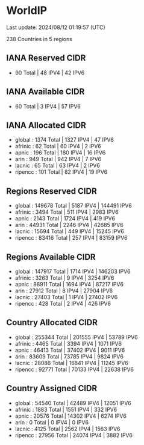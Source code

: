 # WorldIP

Last update: 2024/08/12 01:19:57 (UTC)

238 Countries in 5 regions

## IANA Reserved CIDR

- 90 Total | 48 IPV4 | 42 IPV6

## IANA Available CIDR

- 60 Total | 3 IPV4 | 57 IPV6

## IANA Allocated CIDR

- global : 1374 Total | 1327 IPV4 | 47 IPV6
- afrinic : 62 Total | 60 IPV4 | 2 IPV6
- apnic : 196 Total | 180 IPV4 | 16 IPV6
- arin : 949 Total | 942 IPV4 | 7 IPV6
- lacnic : 65 Total | 63 IPV4 | 2 IPV6
- ripencc : 101 Total | 82 IPV4 | 19 IPV6

## Regions Reserved CIDR

- global : 149678 Total | 5187 IPV4 | 144491 IPV6
- afrinic : 3494 Total | 511 IPV4 | 2983 IPV6
- apnic : 2143 Total | 1724 IPV4 | 419 IPV6
- arin : 44931 Total | 2246 IPV4 | 42685 IPV6
- lacnic : 15694 Total | 449 IPV4 | 15245 IPV6
- ripencc : 83416 Total | 257 IPV4 | 83159 IPV6

## Regions Available CIDR

- global : 147917 Total | 1714 IPV4 | 146203 IPV6
- afrinic : 3263 Total | 9 IPV4 | 3254 IPV6
- apnic : 88911 Total | 1694 IPV4 | 87217 IPV6
- arin : 27912 Total | 8 IPV4 | 27904 IPV6
- lacnic : 27403 Total | 1 IPV4 | 27402 IPV6
- ripencc : 428 Total | 2 IPV4 | 426 IPV6

## Country Allocated CIDR

- global : 255344 Total | 201555 IPV4 | 53789 IPV6
- afrinic : 4465 Total | 3394 IPV4 | 1071 IPV6
- apnic : 46413 Total | 37402 IPV4 | 9011 IPV6
- arin : 83609 Total | 73785 IPV4 | 9824 IPV6
- lacnic : 28086 Total | 16841 IPV4 | 11245 IPV6
- ripencc : 92771 Total | 70133 IPV4 | 22638 IPV6

## Country Assigned CIDR

- global : 54540 Total | 42489 IPV4 | 12051 IPV6
- afrinic : 1883 Total | 1551 IPV4 | 332 IPV6
- apnic : 20576 Total | 14302 IPV4 | 6274 IPV6
- arin : 0 Total | 0 IPV4 | 0 IPV6
- lacnic : 4125 Total | 2562 IPV4 | 1563 IPV6
- ripencc : 27956 Total | 24074 IPV4 | 3882 IPV6
